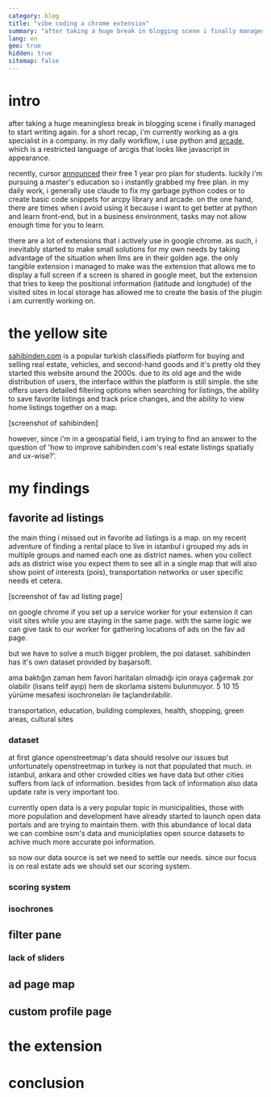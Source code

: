 ```yaml
---
category: blog
title: "vibe coding a chrome extension"
summary: "after taking a huge break in blogging scene i finally managed to start writing again."
lang: en
geo: true
hidden: true
sitemap: false
---
```


# intro
after taking a huge meaningless break in blogging scene i finally managed to start writing again. for a short recap, i'm currently working as a gis specialist in a company. in my daily workflow, i use python and [arcade](tab:https://developers.arcgis.com/arcade/), which is a restricted language of arcgis that looks like javascript in appearance.

recently, cursor [announced](tab:https://www.cursor.com/students) their free 1 year pro plan for students. luckily i'm pursuing a master's education so i instantly grabbed my free plan. in my daily work, i generally use claude to fix my garbage python codes or to create basic code snippets for arcpy library and arcade. on the one hand, there are times when i avoid using it because i want to get better at python and learn front-end, but in a business environment, tasks may not allow enough time for you to learn.

there are a lot of extensions that i actively use in google chrome. as such, i inevitably started to make small solutions for my own needs by taking advantage of the situation when llms are in their golden age. the only tangible extension i managed to make was the extension that allows me to display a full screen if a screen is shared in google meet, but the extension that tries to keep the positional information (latitude and longitude) of the visited sites in local storage has allowed me to create the basis of the plugin i am currently working on.

# the yellow site

[sahibinden.com](tab:https://www.sahibinden.com/) is a popular turkish classifieds platform for buying and selling real estate, vehicles, and second-hand goods and it's pretty old they started this website around the 2000s. due to its old age and the wide distribution of users, the interface within the platform is still simple. the site offers users detailed filtering options when searching for listings, the ability to save favorite listings and track price changes, and the ability to view home listings together on a map.

[screenshot of sahibinden]

however, since i'm in a geospatial field, i am trying to find an answer to the question of 'how to improve sahibinden.com's real estate listings spatially and ux-wise?'.

# my findings

## favorite ad listings

the main thing i missed out in favorite ad listings is a map. on my recent adventure of finding a rental place to live in istanbul i grouped my ads in multiple groups and named each one as district names. when you collect ads as district wise you expect them to see all in a single map that will also show point of interests (pois), transportation networks or user specific needs et cetera. 

[screenshot of fav ad listing page]

on google chrome if you set up a service worker for your extension it can visit sites while you are staying in the same page. with the same logic we can give task to our worker for gathering locations of ads on the fav ad page.

but we have to solve a much bigger problem, the poi dataset. sahibinden has it's own dataset provided by başarsoft. 

ama baktığın zaman hem favori haritaları olmadığı için oraya çağırmak zor olabilir (lisans telif ayıp) hem de skorlama sistemi bulunmuyor. 5 10 15 yürüme mesafesi isochroneları ile taçlandırılabilir.

transportation, education, building complexes, health, shopping, green areas, cultural sites

### dataset

at first glance openstreetmap's data should resolve our issues but unfortunately openstreetmap in turkey is not that populated that much. in istanbul, ankara and other crowded cities we have data but other cities suffers from lack of information. besides from lack of information also data update rate is very important too.

currently open data is a very popular topic in municipalities, those with more population and development have already started to launch open data portals and are trying to maintain them. with this abundance of local data we can combine osm's data and municiplaties open source datasets to achive much more accurate poi information.

so now our data source is set we need to settle our needs. since our focus is on real estate ads we should set our scoring system.

### scoring system


### isochrones

## filter pane

### lack of sliders

## ad page map

## custom profile page

# the extension

# conclusion